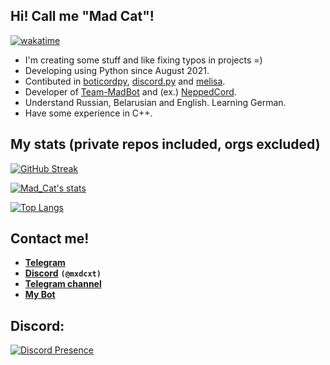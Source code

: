 ## Hi! Call me "Mad Cat"!
[![wakatime](https://wakatime.com/badge/user/018bdd47-3225-4a22-aa86-fc894e5d7762.svg)](https://wakatime.com/@018bdd47-3225-4a22-aa86-fc894e5d7762)
- I'm creating some stuff and like fixing typos in projects =)
- Developing using Python since August 2021.
- Contibuted in [boticordpy](https://github.com/Boticord/boticordpy), [discord.py](https://github.com/Rapptz/discord.py) and [melisa](https://github.com/MelisaDev/melisa).
- Developer of [Team-MadBot](https://github.com/Team-MadBot) and (ex.) [NeppedCord](https://github.com/neppedcord).
- Understand Russian, Belarusian and English. Learning German.
- Have some experience in C++.

## My stats (private repos included, orgs excluded)
[![GitHub Streak](https://streak-stats.demolab.com?user=MadCat9958&theme=dark)](https://git.io/streak-stats)

[![Mad_Cat's stats](https://github-readme-stats.vercel.app/api?username=madcat9958&theme=dark&count_private=True&show_icons=True)](https://github.com/anuraghazra/github-readme-stats)

[![Top Langs](https://github-readme-stats.vercel.app/api/top-langs/?username=madcat9958&theme=dark)](https://github.com/anuraghazra/github-readme-stats)

## Contact me!
- [**Telegram**](https://t.me/justmxdcxt)
- [**Discord**](https://discord.com/users/560529834325966858) **`(@mxdcxt)`**
- [**Telegram channel**](https://t.me/MadCat9958)
- [**My Bot**](https://bcord.cc/b/madbot)

## Discord:
[![Discord Presence](https://lanyard.cnrad.dev/api/560529834325966858)](https://discord.com/users/560529834325966858)
